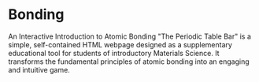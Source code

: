 # Bonding
An Interactive Introduction to Atomic Bonding "The Periodic Table Bar" is a simple, self-contained HTML webpage designed as a supplementary educational tool for students of introductory Materials Science. It transforms the fundamental principles of atomic bonding into an engaging and intuitive game. 

